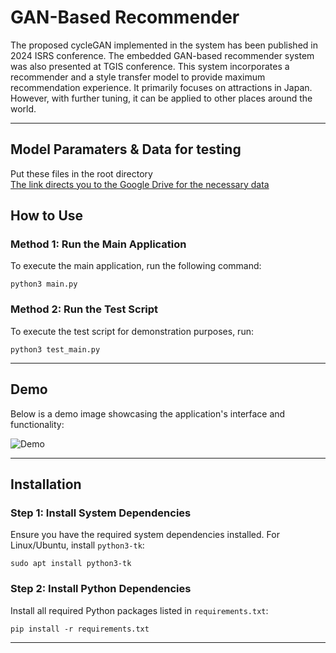 
<h1>GAN-Based Recommender</h1>
  The proposed cycleGAN implemented in the system has been published in 2024 ISRS conference. 
  The embedded GAN-based recommender system was also presented at TGIS conference.
  This system incorporates a recommender and a style transfer model to provide maximum recommendation experience. It primarily focuses on attractions in Japan. However, with further tuning, it can be applied to other places around the world.
<hr>
<h2>Model Paramaters & Data for testing</h2>
Put these files in the root directory <br>
<a href='https://drive.google.com/drive/folders/1y-VSA-eaOE1OnUYc2reR_7kzapf0A9Zi?usp=drive_link'>The link directs you to the Google Drive for the necessary data</a>
<h2>How to Use</h2>
<h3>Method 1: Run the Main Application</h3>
<p>To execute the main application, run the following command:</p>
<pre><code>python3 main.py</code></pre>

<h3>Method 2: Run the Test Script</h3>
<p>To execute the test script for demonstration purposes, run:</p>
<pre><code>python3 test_main.py</code></pre>

<hr>

<h2>Demo</h2>
<p>Below is a demo image showcasing the application's interface and functionality:</p>
<img src="https://github.com/user-attachments/assets/f3855037-38ac-42b1-8fa4-86f93e85c5cc" alt="Demo" style="max-width:100%; height:auto;">

<hr>

<h2>Installation</h2>
<h3>Step 1: Install System Dependencies</h3>
<p>Ensure you have the required system dependencies installed. For Linux/Ubuntu, install <code>python3-tk</code>:</p>
<pre><code>sudo apt install python3-tk</code></pre>

<h3>Step 2: Install Python Dependencies</h3>
<p>Install all required Python packages listed in <code>requirements.txt</code>:</p>
<pre><code>pip install -r requirements.txt</code></pre>

<hr>


